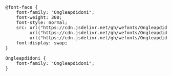 <pre>
@font-face {
    font-family: "Ongleapdidoni";
    font-weight: 300;
    font-style: normal;
    src: url("https://cdn.jsdelivr.net/gh/wefonts/Ongleapdidoni/Ongleapdidoni.woff2") format("woff2"),
         url("https://cdn.jsdelivr.net/gh/wefonts/Ongleapdidoni/Ongleapdidoni.woff") format("woff"),
         url("https://cdn.jsdelivr.net/gh/wefonts/Ongleapdidoni/Ongleapdidoni.ttf") format("truetype");
    font-display: swap;
}

Ongleapdidoni {
    font-family: "Ongleapdidoni";
}
  
</pre>
